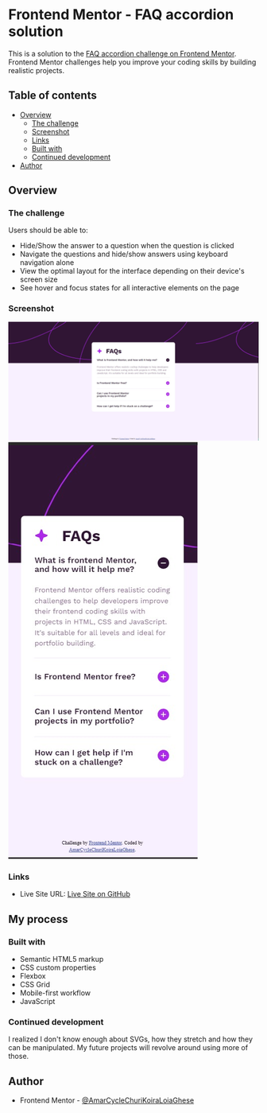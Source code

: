 # Frontend Mentor - FAQ accordion solution

This is a solution to the [FAQ accordion challenge on Frontend Mentor](https://www.frontendmentor.io/challenges/faq-accordion-wyfFdeBwBz). Frontend Mentor challenges help you improve your coding skills by building realistic projects. 

## Table of contents

- [Overview](#overview)
  - [The challenge](#the-challenge)
  - [Screenshot](#screenshot)
  - [Links](#links)
  - [Built with](#built-with)
  - [Continued development](#continued-development)
- [Author](#author)


## Overview

### The challenge

Users should be able to:

- Hide/Show the answer to a question when the question is clicked
- Navigate the questions and hide/show answers using keyboard navigation alone
- View the optimal layout for the interface depending on their device's screen size
- See hover and focus states for all interactive elements on the page

### Screenshot

![](FAQs-Accordion-Desktop.jpg)
![](FAQs-Accordion-Mobile.jpg)

### Links

- Live Site URL: [Live Site on GitHub](https://amarcyclechurikoiraloiaghese.github.io/FAQs-Accordion/)

## My process

### Built with

- Semantic HTML5 markup
- CSS custom properties
- Flexbox
- CSS Grid
- Mobile-first workflow
- JavaScript

### Continued development

I realized I don't know enough about SVGs, how they stretch and how they can be manipulated. My future projects will revolve around using more of those.

## Author

- Frontend Mentor - [@AmarCycleChuriKoiraLoiaGhese](https://www.frontendmentor.io/profile/AmarCycleChuriKoiraLoiaGhese)
